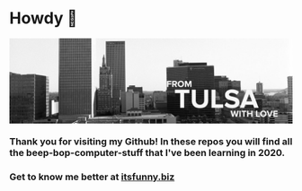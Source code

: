 
# Howdy 🤠 


<img src="https://github.com/roundhousetally/roundhousetally/blob/main/FORLINKEDIN.jpg" align="center">

### Thank you for visiting my Github! In these repos you will find all the beep-bop-computer-stuff that I've been learning in 2020.

### Get to know me better at <a href="itsfunny.biz">itsfunny.biz</a>
<!--
**roundhousetally/roundhousetally** is a ✨ _special_ ✨ repository because its `README.md` (this file) appears on your GitHub profile.

Here are some ideas to get you started:

- 🔭 I’m currently working on ...
- 🌱 I’m currently learning ...
- 👯 I’m looking to collaborate on ...
- 🤔 I’m looking for help with ...
- 💬 Ask me about ...
- 📫 How to reach me: ...
- 😄 Pronouns: ...
- ⚡ Fun fact: ...
-->
